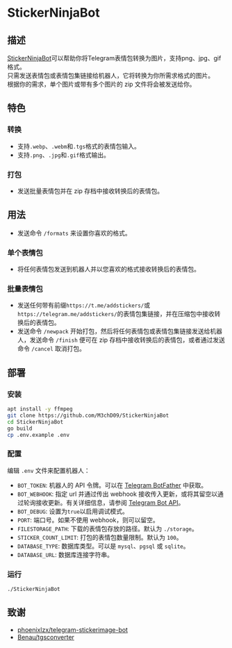 # StickerNinjaBot

## 描述
[StickerNinjaBot](https://t.me/StickerNinjaBot)可以帮助你将Telegram表情包转换为图片，支持png、jpg、gif格式。  
只需发送表情包或表情包集链接给机器人，它将转换为你所需求格式的图片。  
根据你的需求，单个图片或带有多个图片的 zip 文件将会被发送给你。  

## 特色
### 转换
* 支持`.webp`、`.webm`和`.tgs`格式的表情包输入。
* 支持`.png`、`.jpg`和`.gif`格式输出。
### 打包
* 发送批量表情包并在 zip 存档中接收转换后的表情包。

## 用法
* 发送命令 `/formats` 来设置你喜欢的格式。
### 单个表情包
* 将任何表情包发送到机器人并以您喜欢的格式接收转换后的表情包。
### 批量表情包
* 发送任何带有前缀`https://t.me/addstickers/`或`https://telegram.me/addstickers/`的表情包集链接，并在压缩包中接收转换后的表情包。
* 发送命令 `/newpack` 开始打包，然后将任何表情包或表情包集链接发送给机器人，发送命令 `/finish` 便可在 zip 存档中接收转换后的表情包，或者通过发送命令 `/cancel` 取消打包。

## 部署
### 安装
```bash
apt install -y ffmpeg
git clone https://github.com/M3chD09/StickerNinjaBot
cd StickerNinjaBot
go build
cp .env.example .env
```
### 配置
编辑 `.env` 文件来配置机器人：
* `BOT_TOKEN`: 机器人的 API 令牌。可以在 [Telegram BotFather](https://telegram.me/botfather) 中获取。
* `BOT_WEBHOOK`: 指定 url 并通过传出 webhook 接收传入更新，或将其留空以通过轮询接收更新。有关详细信息，请参阅 [Telegram Bot API](https://core.telegram.org/bots/api#getting-updates)。
* `BOT_DEBUG`: 设置为`true`以启用调试模式。
* `PORT`: 端口号。如果不使用 webhook，则可以留空。
* `FILESTORAGE_PATH`: 下载的表情包存放的路径。默认为 `./storage`。
* `STICKER_COUNT_LIMIT`: 打包的表情包数量限制。默认为 `100`。
* `DATABASE_TYPE`: 数据库类型。可以是 `mysql`、`pgsql` 或 `sqlite`。
* `DATABASE_URL`: 数据库连接字符串。
### 运行
```bash
./StickerNinjaBot
```

## 致谢
* [phoenixlzx/telegram-stickerimage-bot](https://github.com/phoenixlzx/telegram-stickerimage-bot)
* [Benau/tgsconverter](https://github.com/Benau/tgsconverter)
